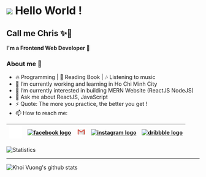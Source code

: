 # <img src="https://github.com/TheDudeThatCode/TheDudeThatCode/blob/master/Assets/Earth.gif" width="24px"> Hello World !

## Call me Chris :sparkles:🌼

**I'm a Frontend Web Developer :clap:**

### About me :dart:
- :fire: Programming | :book: Reading Book | :notes: Listening to music
- 🔭 I’m currently working and learning in Ho Chi Minh City
- 🌱 I’m currently interested in building MERN Website (ReactJS NodeJS)
- 💬 Ask me about ReactJS, JavaScript
- ⚡ Quote: The more you practice, the better you get !
- 📫 How to reach me:

| [<img src="https://raw.githubusercontent.com/Delta456/Delta456/master/img/github.png" alt="github logo" width="34">](https://github.com/kcvdk3101) |  [<img src="https://upload.wikimedia.org/wikipedia/commons/thumb/f/ff/Facebook_logo_36x36.svg/480px-Facebook_logo_36x36.svg.png" alt="facebook logo" width="34">](https://www.facebook.com/nhan.ho.14019) | [<img src="https://github.com/Amchuz/Amchuz/blob/master/gmail.jpeg" alt="gmail logo" width="24">](kcvdk2000@gmail.com) | [<img src="https://upload.wikimedia.org/wikipedia/commons/thumb/e/e7/Instagram_logo_2016.svg/768px-Instagram_logo_2016.svg.png" alt="instagram logo" width="34">](https://www.instagram.com/gonnie.kv/) | [<img src="https://cdn.pixabay.com/photo/2018/05/08/21/28/dribbble-3384011_960_720.png" alt="dribbble logo" width="30">](https://dribbble.com/khoivuong)
|---|---|---|---|---|

![Statistics](https://github-readme-stats.vercel.app/api/top-langs/?username=kcvdk3101&layout=compact)

----

![Khoi Vuong's github stats](https://github-readme-stats.vercel.app/api?username=kcvdk3101&show_icons=true&hide=["stars"])
